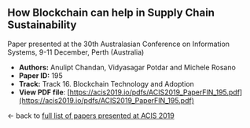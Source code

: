 ## How Blockchain can help in Supply Chain Sustainability

Paper presented at the 30th Australasian Conference on Information Systems, 9-11 December, Perth (Australia)
- **Authors:** Anulipt Chandan, Vidyasagar Potdar and Michele Rosano
- **Paper ID:** 195
- **Track:** Track 16. Blockchain Technology and Adoption
- **View PDF file**: [https://acis2019.io/pdfs/ACIS2019_PaperFIN_195.pdf](https://acis2019.io/pdfs/ACIS2019_PaperFIN_195.pdf)

&larr; back to [full list of papers presented at ACIS 2019](https://acis2019.io/)